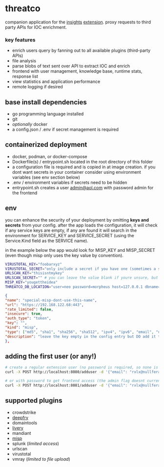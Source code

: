 # threatco
companion application for the [insights](https://github.com/rexlx/insights) [extension](https://chromewebstore.google.com/detail/insights/ahjeboeknahakdlhjilhhjlddijbcooi). proxy requests to third party APIs for IOC enrichment.

### key features
- enrich users query by fanning out to all available plugins (third-party APIs)
- file analysis
- parse blobs of text sent over API to extract IOC and enrich
- frontend with user management, knowledge base, runtime stats, response list
- view statistics and application performance
- remote logging if desired

## base install dependencies
- go programming language installed
- git
- *optionally* docker
- a config.json / .env if secret management is required

## containerized deployment
- docker, podman, or docker-compose
- Dockerfile(s) / entrypoint.sh located in the root directory of this folder
- a configuration file is required and is copied in at image creation. if you dont want secrets in your container consider using environment variables (see env section below)
- .env / environment variables if secrets need to be hidden
- entrypoint.sh creates a user admin@aol.com with password admin for the frontend

## env
you can enhance the security of your deployment by omitting **keys and secrets** from your config. after the app loads the configuration, it will check if any service keys are empty, if any are found it will search in the environment for SERVICE_KEY and SERVICE_SECRET (using the Service.Kind field as the SERVICE name).

in the example below the app would look for MISP_KEY and MISP_SECRET (even though misp only uses the key value by convention).

```bash
VIRUSTOTAL_KEY="foobarxyz"
VIRUSTOTAL_SECRET="only include a secret if you have one (sometimes a secret is a username)"
URLSCAN_KEY="thisisntmykey"
URLSCAN_SECRET="" # you can leave the value blank if youre unsure, but it can also be omitted .
MISP_KEY="yougettheidea"
THREATCO_DB_LOCATION="user=neo password=morpheus host=127.0.0.1 dbname=threatco"
```

```json
{       
"name": "special-misp-dont-use-this-name",
"url": "https://192.168.122.68:443",
"rate_limited": false,
"insecure": true,
"auth_type": "token",
"key": "",
"kind": "misp",
"type": ["md5", "sha1", "sha256", "sha512", "ipv4", "ipv6", "email", "url", "domain", "filepath", "filename"],
"description": "leave the key empty in the config entry but DO add it to your ENV!"
},
 ```

## adding the first user (or any!)
```bash
# create a regular extension user (no password is required, so none is set)
curl -X POST http://localhost:8080/adduser -d '{"email": "rxlx@nullferatu.com", "admin": false}'

# or with password to get frontend access (the admin flag doesnt currently do anything)
curl -X POST http://localhost:8081/adduser -d '{"email": "rxlx@nullferatu.com", "admin": true, "password": "beepbo0p"}'
```

## supported plugins
- crowdstrike
- [deepfry](https://github.com/rexlx/deepfry)
- domaintools
- [livery](https://github.com/rexlx/livery)
- mandiant
- [misp](https://github.com/MISP/MISP)
- splunk (*limited access*)
- urlscan
- virustotal
- vmray (*limited to file upload*)




